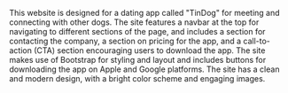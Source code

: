 
This website is designed for a dating app called "TinDog" for meeting and connecting with other dogs. The site features a navbar at the top for navigating to different sections of the page, and includes a section for contacting the company, a section on pricing for the app, and a call-to-action (CTA) section encouraging users to download the app. The site makes use of Bootstrap for styling and layout and includes buttons for downloading the app on Apple and Google platforms. The site has a clean and modern design, with a bright color scheme and engaging images.
